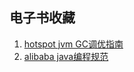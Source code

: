 ## 电子书收藏
1. [hotspot jvm GC调优指南](JSGCT.pdf)
2. [alibaba java编程规范](https://github.com/chuliangcai/reading/blob/master/java%20code%20style.pdf)
